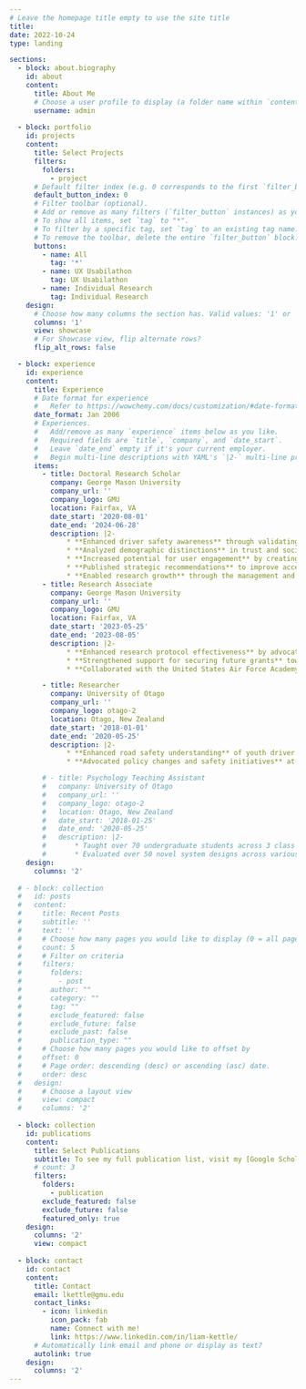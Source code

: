 ```yaml
---
# Leave the homepage title empty to use the site title
title:
date: 2022-10-24
type: landing

sections:
  - block: about.biography
    id: about
    content:
      title: About Me
      # Choose a user profile to display (a folder name within `content/authors/`)
      username: admin
      
  - block: portfolio
    id: projects
    content:
      title: Select Projects
      filters:
        folders:
          - project
      # Default filter index (e.g. 0 corresponds to the first `filter_button` instance below).
      default_button_index: 0
      # Filter toolbar (optional).
      # Add or remove as many filters (`filter_button` instances) as you like.
      # To show all items, set `tag` to "*".
      # To filter by a specific tag, set `tag` to an existing tag name.
      # To remove the toolbar, delete the entire `filter_button` block.
      buttons:
        - name: All
          tag: '*'
        - name: UX Usabilathon
          tag: UX Usabilathon
        - name: Individual Research
          tag: Individual Research
    design:
      # Choose how many columns the section has. Valid values: '1' or '2'.
      columns: '1'
      view: showcase
      # For Showcase view, flip alternate rows?
      flip_alt_rows: false

  - block: experience
    id: experience
    content:
      title: Experience
      # Date format for experience
      #   Refer to https://wowchemy.com/docs/customization/#date-format
      date_format: Jan 2006
      # Experiences.
      #   Add/remove as many `experience` items below as you like.
      #   Required fields are `title`, `company`, and `date_start`.
      #   Leave `date_end` empty if it's your current employer.
      #   Begin multi-line descriptions with YAML's `|2-` multi-line prefix.
      items:
        - title: Doctoral Research Scholar
          company: George Mason University
          company_url: ''
          company_logo: GMU
          location: Fairfax, VA
          date_start: '2020-08-01'
          date_end: '2024-06-28'
          description: |2- 
              * **Enhanced driver safety awareness** through validating a vehicle communication framework involving AR and AI using surveys, A/B testing, semantic analysis, and thematic analysis of 8500+ responses.
              * **Analyzed demographic distinctions** in trust and social perceptions of autonomous vehicles and social robots through ANOVA and psychometric analysis of surveys.
              * **Increased potential for user engagement** by creating a novel rewards program for a driving application through user interviews, card sorting, competitor analysis, journey mapping, and a novel tournament-style rewards prioritization.
              * **Published strategic recommendations** to improve accessibility and UX of well-being chatbots by analyzing 19 interviews with cognitive walkthroughs and data mining of 60k+ comments from online public forums.
              * **Enabled research growth** through the management and mentoring of 20+ researchers over 7 projects through all phases of research, from study design (literature reviews and planning), data collection (in-person and online recruitment), analysis (thematic analysis, ANOVA, regression), and report writing.
        - title: Research Associate
          company: George Mason University
          company_url: ''
          company_logo: GMU
          location: Fairfax, VA
          date_start: '2023-05-25'
          date_end: '2023-08-05'
          description: |2- 
              * **Enhanced research protocol effectiveness** by advocating areas for improvement to stakeholders towards creating a novel testbed for human-machine teaming in space operations.
              * **Strengthened support for securing future grants** towards human-machine teaming through successful implementation of proof-of-concept experimental research.
              * **Collaborated with the United States Air Force Academy** and mentored 2 cadets in end-to-end research leading to their successful stakeholder presentation and conference submission.

        - title: Researcher
          company: University of Otago
          company_url: ''
          company_logo: otago-2
          location: Otago, New Zealand
          date_start: '2018-01-01'
          date_end: '2020-05-25'
          description: |2-
              * **Enhanced road safety understanding** of youth driver risk factors through the development of driving simulations coupled with SPSS regression analysis on survey data of 100+ participants.
              * **Advocated policy changes and safety initiatives** at rail level crossings through systematically identifying 40+ crash contributing factors at rail level crossings across New Zealand and Australia via thematic analysis of investigation reports and Subject Matter Expert survey.

        # - title: Psychology Teaching Assistant
        #   company: University of Otago
        #   company_url: ''
        #   company_logo: otago-2
        #   location: Otago, New Zealand
        #   date_start: '2018-01-25'
        #   date_end: '2020-05-25'
        #   description: |2-
        #       * Taught over 70 undergraduate students across 3 class laboratories, graded 100% of student assignments, and provided constructive feedback for students.
        #       * Evaluated over 50 novel system designs across various applications of Human Factors and provided recommendations for future accident analyses.
    design:
      columns: '2'
      
  # - block: collection
  #   id: posts
  #   content:
  #     title: Recent Posts
  #     subtitle: ''
  #     text: ''
  #     # Choose how many pages you would like to display (0 = all pages)
  #     count: 5
  #     # Filter on criteria
  #     filters:
  #       folders:
  #         - post
  #       author: ""
  #       category: ""
  #       tag: ""
  #       exclude_featured: false
  #       exclude_future: false
  #       exclude_past: false
  #       publication_type: ""
  #     # Choose how many pages you would like to offset by
  #     offset: 0
  #     # Page order: descending (desc) or ascending (asc) date.
  #     order: desc
  #   design:
  #     # Choose a layout view
  #     view: compact
  #     columns: '2'
  
  - block: collection
    id: publications
    content:
      title: Select Publications
      subtitle: To see my full publication list, visit my [Google Scholar profile here](https://scholar.google.com/citations?user=xIH4Ww8AAAAJ&hl=en).
      # count: 3
      filters:
        folders:
          - publication
        exclude_featured: false
        exclude_future: false
        featured_only: true
    design:
      columns: '2'
      view: compact
      
  - block: contact
    id: contact
    content:
      title: Contact
      email: lkettle@gmu.edu
      contact_links:
        - icon: linkedin
          icon_pack: fab
          name: Connect with me!
          link: https://www.linkedin.com/in/liam-kettle/
      # Automatically link email and phone or display as text?
      autolink: true
    design:
      columns: '2'
---
```

